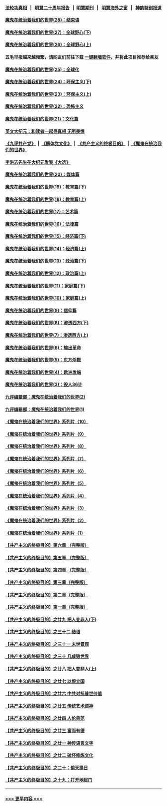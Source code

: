 #### [法轮功真相](https://github.com/gfw-breaker/truth/blob/master/README.md?t=0) &nbsp;&nbsp;|&nbsp;&nbsp; [明慧二十周年报告](https://github.com/gfw-breaker/mh-reports/blob/master/README.md?t=0) &nbsp;&nbsp;|&nbsp;&nbsp;[明慧期刊](https://github.com/gfw-breaker/mh-qikan) &nbsp;&nbsp;|&nbsp;&nbsp; [明慧海外之窗](https://github.com/gfw-breaker/mh-news/blob/master/README.md?t=0) &nbsp;&nbsp;|&nbsp;&nbsp; [神韵特别报道](https://github.com/gfw-breaker/mh-news/blob/master/shenyun.md?t=0)
#### [魔鬼在统治着我们的世界(28)：结束语](../pages/nsc422/n10936246.md?t=06201052) 
#### [魔鬼在统治着我们的世界(27)：全球野心(下)](../pages/nsc422/n10928319.md?t=06201052) 
#### [魔鬼在统治着我们的世界(26)：全球野心(上)](../pages/nsc422/n10900318.md?t=06201052) 
#### 五毛举报越来越频繁，请网友们前往下载 [一键翻墙软件](https://github.com/gfw-breaker/ssr-accounts)，并将此项目推荐给亲友
#### [魔鬼在统治着我们的世界(25)：全球化](../pages/nsc422/n10788205.md?t=06201052) 
#### [魔鬼在统治着我们的世界(24)：环保主义(下)](../pages/nsc422/n10695307.md?t=06201052) 
#### [魔鬼在统治着我们的世界(23)：环保主义(上)](../pages/nsc422/n10688613.md?t=06201052) 
#### [魔鬼在统治着我们的世界(22)：恐怖主义](../pages/nsc422/n10614727.md?t=06201052) 
#### [魔鬼在统治着我们的世界(21)：文化篇](../pages/nsc422/n10597706.md?t=06201052) 
#### [英文大纪元：和读者一起寻真相 无所畏惧](../pages/nsc422/n12542027.md?t=06201052) 
#### [《九评共产党》](https://github.com/begood0513/9ping.md/blob/master/README.md) &nbsp;|&nbsp; [《解体党文化》](../../../../jtdwh.md/blob/master/README.md)  &nbsp;|&nbsp; [《共产主义的终极目的》](../../../../gczydzjmd.md/blob/master/README.md) &nbsp;|&nbsp; [《魔鬼在统治我们的世界》](../../../../mgztzwmdsj.md/blob/master/README.md) 
#### [李洪志先生在大纪元发表《大选》](../pages/nsc422/n12534746.md?t=06201052) 
#### [魔鬼在统治着我们的世界(20)：媒体篇](../pages/nsc422/n10586579.md?t=06201052) 
#### [魔鬼在统治着我们的世界(19)：教育篇(下)](../pages/nsc422/n10564808.md?t=06201052) 
#### [魔鬼在统治着我们的世界(18)：教育篇(上)](../pages/nsc422/n10526970.md?t=06201052) 
#### [魔鬼在统治着我们的世界(17)：艺术篇](../pages/nsc422/n10499093.md?t=06201052) 
#### [魔鬼在统治着我们的世界(16)：法律篇](../pages/nsc422/n10485969.md?t=06201052) 
#### [魔鬼在统治着我们的世界(15)：经济篇(下)](../pages/nsc422/n10469975.md?t=06201052) 
#### [魔鬼在统治着我们的世界(14)：经济篇(上)](../pages/nsc422/n10457370.md?t=06201052) 
#### [魔鬼在统治着我们的世界(13)：政治篇(下)](../pages/nsc422/n10448270.md?t=06201052) 
#### [魔鬼在统治着我们的世界(12)：政治篇(上)](../pages/nsc422/n10444576.md?t=06201052) 
#### [魔鬼在统治着我们的世界(11)：家庭篇(下)](../pages/nsc422/n10440961.md?t=06201052) 
#### [魔鬼在统治着我们的世界(10)：家庭篇(上)](../pages/nsc422/n10435448.md?t=06201052) 
#### [魔鬼在统治着我们的世界(9)：信仰篇](../pages/nsc422/n10432159.md?t=06201052) 
#### [魔鬼在统治着我们的世界(8)：渗透西方(下)](../pages/nsc422/n10429603.md?t=06201052) 
#### [魔鬼在统治着我们的世界(7)：渗透西方(上)](../pages/nsc422/n10426013.md?t=06201052) 
#### [魔鬼在统治着我们的世界(6)：输出革命](../pages/nsc422/n10421536.md?t=06201052) 
#### [魔鬼在统治着我们的世界(5)：东方杀戮](../pages/nsc422/n10417707.md?t=06201052) 
#### [魔鬼在统治着我们的世界(4)：欧洲发端](../pages/nsc422/n10414890.md?t=06201052) 
#### [魔鬼在统治着我们的世界(3)：毁人36计](../pages/nsc422/n10411583.md?t=06201052) 
#### [九评编辑部：魔鬼在统治着我们的世界(2)](../pages/nsc422/n10410036.md?t=06201052) 
#### [九评编辑部：魔鬼在统治着我们的世界(1)](../pages/nsc422/n10406825.md?t=06201052) 
#### [《魔鬼在统治着我们的世界》系列片（10）](../pages/nsc422/n12292670.md?t=06201052) 
#### [《魔鬼在统治着我们的世界》系列片（9）](../pages/nsc422/n12290859.md?t=06201052) 
#### [《魔鬼在统治着我们的世界》系列片（8）](../pages/nsc422/n12287445.md?t=06201052) 
#### [《魔鬼在统治着我们的世界》系列片（7）](../pages/nsc422/n12283425.md?t=06201052) 
#### [《魔鬼在统治着我们的世界》系列片（6）](../pages/nsc422/n12282314.md?t=06201052) 
#### [《魔鬼在统治着我们的世界》系列片（5）](../pages/nsc422/n12281419.md?t=06201052) 
#### [《魔鬼在统治着我们的世界》系列片（4）](../pages/nsc422/n12274024.md?t=06201052) 
#### [《魔鬼在统治着我们的世界》系列片（3）](../pages/nsc422/n12271322.md?t=06201052) 
#### [《魔鬼在统治着我们的世界》系列片（2）](../pages/nsc422/n12269049.md?t=06201052) 
#### [《魔鬼在统治着我们的世界》系列片（1）](../pages/nsc422/n12267575.md?t=06201052) 
#### [【共产主义的终极目的】第六章 （完整版）](../pages/nsc422/n11428913.md?t=06201052) 
#### [【共产主义的终极目的】第五章 （完整版）](../pages/nsc422/n11428912.md?t=06201052) 
#### [【共产主义的终极目的】第四章 （完整版）](../pages/nsc422/n11428907.md?t=06201052) 
#### [【共产主义的终极目的】第三章（完整版）](../pages/nsc422/n11428848.md?t=06201052) 
#### [【共产主义的终极目的】第二章（完整版）](../pages/nsc422/n11428831.md?t=06201052) 
#### [【共产主义的终极目的】第一章（完整版）](../pages/nsc422/n11417651.md?t=06201052) 
#### [【共产主义的终极目的】之廿九 把人变非人(下)](../pages/nsc422/n11344140.md?t=06201052) 
#### [【共产主义的终极目的】之三十二 结语](../pages/nsc422/n11360535.md?t=06201052) 
#### [【共产主义的终极目的】之三十一 末世景观](../pages/nsc422/n11351129.md?t=06201052) 
#### [【共产主义的终极目的】之三十 几成狼世界](../pages/nsc422/n11348280.md?t=06201052) 
#### [【共产主义的终极目的】之廿八 把人变非人(上)](../pages/nsc422/n11340492.md?t=06201052) 
#### [【共产主义的终极目的】之廿七 以恨立国](../pages/nsc422/n11336944.md?t=06201052) 
#### [【共产主义的终极目的】之廿六 中共对抗普世价值](../pages/nsc422/n11324785.md?t=06201052) 
#### [【共产主义的终极目的】之廿五 传统艺术颂神](../pages/nsc422/n11296396.md?t=06201052) 
#### [【共产主义的终极目的】之廿四 人伦典范](../pages/nsc422/n11296397.md?t=06201052) 
#### [【共产主义的终极目的】之廿三 富而有德](../pages/nsc422/n11283598.md?t=06201052) 
#### [【共产主义的终极目的】之廿一 神传语言文字](../pages/nsc422/n11263265.md?t=06201052) 
#### [【共产主义的终极目的】之廿二 破坏修炼文化](../pages/nsc422/n11245728.md?t=06201052) 
#### [【共产主义的终极目的】之二十：偷天换日](../pages/nsc422/n11238846.md?t=06201052) 
#### [【共产主义的终极目的】之十九：打开地狱门](../pages/nsc422/n11206376.md?t=06201052) 

----
#### [ >>> 更早内容 <<< ](../indexes/nsc422-earlier.md)

